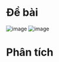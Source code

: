 # Đề bài
![image](https://github.com/VanHoang110802/Competitive_Programming/assets/108053955/13a45c7c-067d-46db-be8d-335e92ecee75)
![image](https://github.com/VanHoang110802/Competitive_Programming/assets/108053955/c139acf3-3de5-47f7-8812-090d9e1c2862)

# Phân tích
